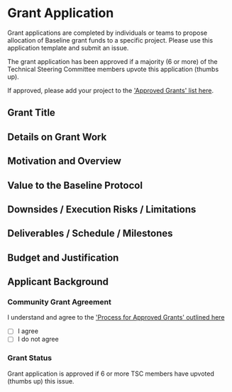 # Grant Application
Grant applications are completed by individuals or teams to propose allocation of Baseline grant funds to a specific project. Please use this application template and submit an issue.

The grant application has been approved if a majority (6 or more) of the Technical Steering Committee members upvote this application (thumbs up).

If approved, please add your project to the ['Approved Grants' list here](https://github.com/eea-oasis/baseline-grants/blob/main/Approved-Grants-2022.md).

## Grant Title
<!--- Update line #3 with the title of your grant, in a few words-->

## Details on Grant Work
<!--- Describe your idea in greater detail -->


## Motivation and Overview
<!-- What is the motivation and context for this proposed work? -->


## Value to the Baseline Protocol
<!--- Elaborate on the value this effort provides to the further developement, enhancement, or adoption of the Baseline Protocol -->


## Downsides / Execution Risks / Limitations
<!-- What are the downsides, execution risks, and/or limitations of this work? -->


## Deliverables / Schedule / Milestones
<!-- Provide information on the final deliverables, proposed schedule, and milestones that you and/or your team will follow to complete the work  -->


## Budget and Justification
<!-- Provide proposed amount that should be paid (in USD) for the grant work, with detailed justification -->


## Applicant Background
<!-- Name of person or team submitting the grant request, with background and experience -->


### Community Grant Agreement 
I understand and agree to the ['Process for Approved Grants' outlined here](https://github.com/eea-oasis/baseline-grants/blob/main/README.md)
- [ ] I agree 
- [ ] I do not agree

### Grant Status 
Grant application is approved if 6 or more TSC members have upvoted (thumbs up) this issue. 
